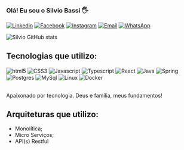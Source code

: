 
### Olá! Eu sou o Silvio Bassi 🖐️

[![Linkedin](https://img.shields.io/badge/LinkedIn-0077B5?style=for-the-badge&logo=linkedin&logoColor=white)](https://www.linkedin.com/in/silvio-bassi/)
[![Facebook](https://img.shields.io/badge/Facebook-1877F2?style=for-the-badge&logo=facebook&logoColor=white)](https://www.facebook.com/prsilviobassi)
[![Instagram](https://img.shields.io/badge/Instagram-E4405F?style=for-the-badge&logo=instagram&logoColor=white)](https://www.instagram.com/prsilviobassi/)
[![Email](https://img.shields.io/badge/Gmail-D14836?style=for-the-badge&logo=gmail&logoColor=white)](mailto:silviobassi2@gmail.com)
[![WhatsApp](https://img.shields.io/badge/WhatsApp-25D366?style=for-the-badge&logo=whatsapp&logoColor=white)](https://wa.me/5517996079654)


![Silvio GitHub stats](https://github-readme-stats.vercel.app/api?username=silviobassi&show_icons=true&theme=dracula)

## Tecnologias que utilizo:

<div style="display: inline_block">
    <img align="center" src="https://img.shields.io/badge/HTML5-E34F26?style=for-the-badge&logo=html5&logoColor=white" alt="html5">
    <img align="center" src="https://img.shields.io/badge/CSS3-1572B6?style=for-the-badge&logo=css3&logoColor=white" alt="CSS3">
    <img align="center" src="https://img.shields.io/badge/JavaScript-323330?style=for-the-badge&logo=javascript&logoColor=F7DF1E" alt="Javascript">
    <img align="center" src="https://img.shields.io/badge/TypeScript-007ACC?style=for-the-badge&logo=typescript&logoColor=white" alt="Typescript">
    <img align="center" src="https://img.shields.io/badge/React-20232A?style=for-the-badge&logo=react&logoColor=61DAFB" alt="React">
    <img align="center" src=" https://img.shields.io/badge/Java-ED8B00?style=for-the-badge&logo=java&logoColor=white" alt="Java">
    <img align="center" src="https://img.shields.io/badge/Spring-6DB33F?style=for-the-badge&logo=spring&logoColor=white" alt="Spring">
    <img align="center" src="https://img.shields.io/badge/PostgreSQL-316192?style=for-the-badge&logo=postgresql&logoColor=white" alt="Postgres">
    <img align="center" src="https://img.shields.io/badge/MySQL-005C84?style=for-the-badge&logo=mysql&logoColor=white" alt="MySql">
    <img align="center" src="https://img.shields.io/badge/Linux-FCC624?style=for-the-badge&logo=linux&logoColor=black" alt="Linux">
    <img align="center" src="https://img.shields.io/badge/Docker-2CA5E0?style=for-the-badge&logo=docker&logoColor=white" alt="Docker">

</div></br>

Apaixonado por tecnologia. Deus e família, meus fundamentos!

## Arquiteturas que utilizo:

- Monolítica;
- Micro Serviços;
- API(s) Restful


